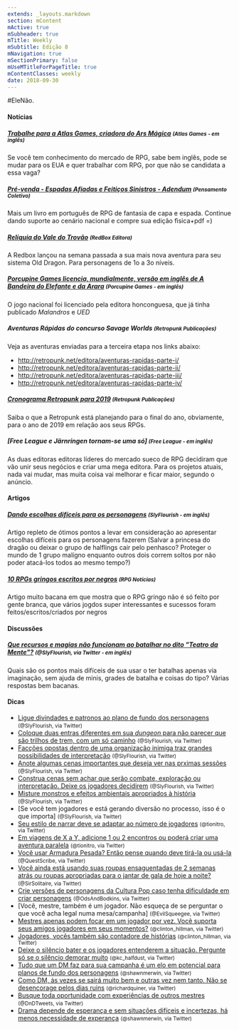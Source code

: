 ```yaml
---
extends: _layouts.markdown
section: mContent
mActive: true
mSubheader: true
mTitle: Weekly
mSubtitle: Edição 8
mNavigation: true
mSectionPrimary: false
mUseMTitleForPageTitle: true
mContentClasses: weekly
date: 2018-09-30
---
```


#EleNão.

#### Notícias

##### [Trabalhe para a Atlas Games, criadora do Ars Mágica] <small>(Atlas Games - em inglês)</small>

Se você tem conhecimento do mercado de RPG, sabe bem inglês, pode se mudar para os EUA e quer trabalhar com RPG, por que não se candidata a essa vaga?

##### [Pré-venda - Espadas Afiadas e Feitiços Sinistros - Adendum] <small>(Pensamento Coletivo)</small>

Mais um livro em português de RPG de fantasia de capa e espada. Continue dando suporte ao cenário nacional e compre sua edição fìsica+pdf =)

##### [Relíquia do Vale do Trovão] <small>(RedBox Editora)</small>

A Redbox lançou na semana passada a sua mais nova aventura para seu sistema Old Dragon. Para personagens de 1o a 3o níveis.

##### [Porcupine Games licencia, mundialmente, versão em inglês de *A Bandeira do Elefante e da Arara*] <small>(Porcupine Games - em inglês)</small>

O jogo nacional foi licenciado pela editora honconguesa, que já tinha publicado *Malandros* e *UED*

##### Aventuras Rápidas do concurso Savage Worlds <small>(Retropunk Publicações)</small>

Veja as aventuras enviadas para a terceira etapa nos links abaixo:

- http://retropunk.net/editora/aventuras-rapidas-parte-i/
- http://retropunk.net/editora/aventuras-rapidas-parte-ii/
- http://retropunk.net/editora/aventuras-rapidas-parte-iii/
- http://retropunk.net/editora/aventuras-rapidas-parte-iv/

##### [Cronograma Retropunk para 2019] <small>(Retropunk Publicações)</small>

Saiba o que a Retropunk está planejando para o final do ano, obviamente, para o ano de 2019 em relação aos seus RPGs.

##### [Free League e Järnringen tornam-se uma só] <small>(Free League - em inglês)</small>

As duas editoras editoras líderes do mercado sueco de RPG decidiram que vão unir seus negócios e criar uma mega editora. Para os projetos atuais, nada vai mudar, mas muita coisa vai melhorar e ficar maior, segundo o anúncio.

#### Artigos

##### [Dando escolhas difíceis para os personagens] <small>(SlyFlourish - em inglês)</small>

Artigo repleto de ótimos pontos a levar em consideração ao apresentar escolhas difíceis para os personagens fazerem (Salvar a princesa do dragão ou deixar o grupo de halflings cair pelo penhasco? Proteger o mundo de 1 grupo malígno enquanto outros dois correm soltos por não poder atacá-los todos ao mesmo tempo?)

##### [10 RPGs gringos escritos por negros] <small>(RPG Notícias)</small>

Artigo muito bacana em que mostra que o RPG gringo não é só feito por gente branca, que vários jogdos super interessantes e sucessos foram feitos/escritos/criados por negros 

#### Discussões

##### [Que recursos e magias não funcionam ao batalhar no dito "Teatro da Mente"?] <small>(@SlyFlourish, via Twitter - em inglês)</small>

Quais são os pontos mais difíceis de sua usar o ter batalhas apenas via imaginação, sem ajuda de minis, grades de batalha e coisas do tipo? Várias respostas bem bacanas.

#### Dicas

- [Ligue divindades e patronos ao plano de fundo dos personagens] <small>(@SlyFlourish, via Twitter)</small>
- [Coloque duas entras diferentes em sua *dungeon* para não parecer que são trilhos de trem, com um só caminho] <small>(@SlyFlourish, via Twitter)</small>
- [Facções opostas dentro de uma organização inimiga traz grandes possibilidades de interpretação] <small>(@SlyFlourish, via Twitter)</small>
- [Anote algumas cenas importantes que deseja ver nas prximas sessões] <small>(@SlyFlourish, via Twitter)</small>
- [Construa cenas sem achar que serão combate, exploração ou interpretação. Deixe os jogadores decidirem] <small>(@SlyFlourish, via Twitter)</small>
- [Misture monstros e efeitos ambientais apropriados à história] <small>(@SlyFlourish, via Twitter)</small>
- [Se você tem jogadores e está gerando diversão no processo, isso é o que importa] <small>(@SlyFlourish, via Twitter)</small>
- [Seu estilo de narrar deve se adaptar ao número de jogadores] <small>(@tionitro, via Twitter)</small>
- [Em viagens de X a Y, adicione 1 ou 2 encontros ou poderá criar uma aventura paralela] <small>(@tionitro, via Twitter)</small>
- [Você usar Armadura Pesada? Então pense quando deve tirá-la ou usá-la] <small>(@QuestScribe, via Twitter)</small>
- [Você ainda está usando suas roupas ensaguentadas de 2 semanas atrás ou roupas apropriadas para o jantar de gala de hoje a noite?] <small>(@SirSolitaire, via Twitter)</small>
- [Crie versões de personagens da Cultura Pop caso tenha dificuldade em criar personagens] <small>(@OdsAndBodkins, via Twitter)</small>
- [Você, mestre, também é um jogador. Não esqueça de se perguntar o que você acha legal numa mesa/campanha] <small>(@EvilSqueegee, via Twitter)</small>
- [Mestres apenas podem focar em um jogador por vez. Você suporta seus amigos jogadores em seus momentos?] <small>(@clinton_hillman, via Twitter)</small>
- [Jogadores, vocês também são contadore de histórias] <small>(@clinton_hillman, via Twitter)</small>
- [Deixe o silêncio bater e os jogadores entenderem a situação. Pergunte só se o silêncio demorar muito] <small>(@kc_halfdust, via Twitter)</small>
- [Tudo que um DM faz para sua campanha é um elo em potencial para planos de fundo dos personagens] <small>(@shawnmerwin, via Twitter)</small>
- [Como DM, às vezes se sairá muito bem e outras vez nem tanto. Não se desencorage pelos dias ruins] <small>(@richardquiner, via Twitter)</small>
- [Busque toda oportunidade com experiências de outros mestres] <small>(@DnDTweets, via Twitter)</small>
- [Drama depende de esperança e sem situações difíceis e incertezas, há menos necessidade de experança] <small>(@shawnmerwin, via Twitter)</small>

[Ligue divindades e patronos ao plano de fundo dos personagens]: https://twitter.com/SlyFlourish/status/1047870269396844544
[Coloque duas entras diferentes em sua *dungeon* para não parecer que são trilhos de trem, com um só caminho]: https://twitter.com/SlyFlourish/status/1047538069929320449
[Tudo que um DM faz para sua campanha é um elo em potencial para planos de fundo dos personagens]: https://twitter.com/shawnmerwin/status/1046835882886647809
[Facções opostas dentro de uma organização inimiga traz grandes possibilidades de interpretação]: https://twitter.com/SlyFlourish/status/1047160582632329217
[Anote algumas cenas importantes que deseja ver nas prximas sessões]: https://twitter.com/SlyFlourish/status/1046781868673310721
[Construa cenas sem achar que serão combate, exploração ou interpretação. Deixe os jogadores decidirem]: https://twitter.com/SlyFlourish/status/1045728650430230528
[Misture monstros e efeitos ambientais apropriados à história]: https://twitter.com/SlyFlourish/status/1048262846772125697
[Deixe o silêncio bater e os jogadores entenderem a situação. Pergunte só se o silêncio demorar muito]: https://twitter.com/kc_halfdust/status/1047075084735864832
[Como DM, às vezes se sairá muito bem e outras vez nem tanto. Não se desencorage pelos dias ruins]: https://twitter.com/richardquiner/status/1047146966273032192
[Busque toda oportunidade com experiências de outros mestres]: https://twitter.com/DnDTweets/status/1047182937438003201
[Drama depende de esperança e sem situações difíceis e incertezas, há menos necessidade de experança]: https://twitter.com/shawnmerwin/status/1047194448487231491
[Mestres apenas podem focar em um jogador por vez. Você suporta seus amigos jogadores em seus momentos?]: https://twitter.com/clinton_hillman/status/1047488222543007745
[Você, mestre, também é um jogador. Não esqueça de perguntar o que você acha legal numa mesa/campanha]: https://twitter.com/EvilSqueegee/status/1047499279605092352
[Jogadores, vocês também são contadore de histórias]: https://twitter.com/clinton_hillman/status/1047841136771907589
[Crie versões de personagens da Cultura Pop caso tenha dificuldade em criar personagens]: https://twitter.com/OdsAndBodkins/status/1047888795511734272
[Você ainda está usando suas roupas ensaguentadas de 2 semanas atrás ou roupas apropriadas para o jantar de gala de hoje a noite?]: https://twitter.com/Sir_Solitaire/status/1047978807754293248
[Você usar Armadura Pesada? Então pense quando deve tirá-la ou usá-la]: https://twitter.com/Questscribe/status/1047887127290306562
[Em viagens de X a Y, adicione 1 ou 2 encontros ou poderá criar uma aventura paralela]: https://twitter.com/tionitro/status/1047271821631004672
[Seu estilo de narrar deve se adaptar ao número de jogadores]: https://twitter.com/tionitro/status/1045774245341659137
[Que recursos e magias não funcionam ao batalhar no dito "Teatro da Mente"?]: https://twitter.com/SlyFlourish/status/1047795878042513408
[Dando escolhas difíceis para os personagens]: http://slyflourish.com/hard_choices.html
[Trabalhe para a Atlas Games, criadora do Ars Mágica]: http://www.atlas-games.com/jobs.php
[Pré-venda - Espadas Afiadas e Feitiços Sinistros - Adendum]: http://www.pensamentocoletivo.com.br/loja/r-p-g/espadas-afiadas-feiticos-sinistros-addendum-pre-venda/
[Relíquia do Vale do Trovão]: https://loja.redboxeditora.com.br/rpg/Reliquia-do-Vale-do-Trovao
[10 RPGs gringos escritos por negros]: http://www.rpgnoticias.com.br/10-rpgs-gringos-escritos-por-negros/
[Porcupine Games licencia, mundialmente, versão em inglês de *A Bandeira do Elefante e da Arara*]: http://porcupinegames.com/entries/general/coming-soon-from-porcupine-the-elephant-and-macaw-banner-
[Cronograma Retropunk para 2019]: http://retropunk.net/editora/cronograma-retropunk-2019/
